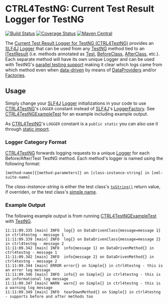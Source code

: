 # CTRL4TestNG: Current Test Result Logger for TestNG

[![Build Status](https://travis-ci.org/mfulton26/ctrl4testng.svg?branch=master)](https://travis-ci.org/mfulton26/ctrl4testng)
[![Coverage Status](https://coveralls.io/repos/mfulton26/ctrl4testng/badge.svg?branch=master)](https://coveralls.io/r/mfulton26/ctrl4testng?branch=master)
[![Maven Central](https://maven-badges.herokuapp.com/maven-central/io.github.mfulton26.ctrl4testng/ctrl4testng/badge.svg)](https://maven-badges.herokuapp.com/maven-central/io.github.mfulton26.ctrl4testng/ctrl4testng)

The [Current Test Result Logger for TestNG (CTRL4TestNG)](https://mfulton26.github.io/ctrl4testng/) provides an [SLF4J](http://www.slf4j.org/) [Logger](http://slf4j.org/api/org/slf4j/Logger.html) that can be used from any [TestNG](http://testng.org/) method tied to an [ITestResult](http://testng.org/javadoc/org/testng/ITestResult.html) (i.e. methods annotated as [Test](http://testng.org/javadoc/org/testng/annotations/Test.html), [BeforeClass](http://testng.org/javadoc/org/testng/annotations/BeforeClass.html), [AfterClass](http://testng.org/javadoc/org/testng/annotations/AfterClass.html), etc.). Each separate method will have its own unique Logger and can be used with TestNG's [parallel testing support](http://testng.org/doc/documentation-main.html#parallel-running) making it clear which logs came from which method even when [data-driven](http://en.wikipedia.org/wiki/Data-driven_testing) by means of [DataProviders](http://testng.org/doc/documentation-main.html#parameters-dataproviders) and/or [Factories](http://testng.org/doc/documentation-main.html#factories).

## Usage

Simply change your [SLF4J](http://www.slf4j.org/) [Logger](http://slf4j.org/api/org/slf4j/Logger.html) initializations in your code to use [CTRL4TestNG](https://github.com/mfulton26/ctrl4testng/blob/master/src/main/java/io/github/mfulton26/ctrl4testng/CTRL4TestNG.java)'s `LOGGER` constant instead of [SLF4J](http://www.slf4j.org/)'s [LoggerFactory](http://slf4j.org/api/org/slf4j/LoggerFactory.html).
See [CTRL4TestNGExampleTest](https://github.com/mfulton26/ctrl4testng/blob/master/src/test/java/io/github/mfulton26/ctrl4testng/CTRL4TestNGExampleTest.java) for an example including example output.

As [CTRL4TestNG](https://github.com/mfulton26/ctrl4testng/blob/master/src/main/java/io/github/mfulton26/ctrl4testng/CTRL4TestNG.java)'s `LOGGER` constant is a `public static` you can also use it through [static import](http://en.wikipedia.org/wiki/Static_import).

### Logger Category Format

[CTRL4TestNG](https://github.com/mfulton26/ctrl4testng/blob/master/src/main/java/io/github/mfulton26/ctrl4testng/CTRL4TestNG.java) forwards logging requests to a unique [Logger](http://slf4j.org/api/org/slf4j/Logger.html) for each Before/After/Test TestNG method. Each method's logger is named using the following format:
```
[method-name]{[method-parameters]} on [class-instance-string] in [xml-suite-name]
```

The *class-instance-string* is either the test class's [`toString()`](http://docs.oracle.com/javase/7/docs/api/java/lang/Object.html#toString()) return value, if overriden, or the test class's [simple name](http://docs.oracle.com/javase/7/docs/api/java/lang/Class.html#getSimpleName()).

### Example Output

The following example output is from running [CTRL4TestNGExampleTest](https://github.com/mfulton26/ctrl4testng/blob/master/src/test/java/io/github/mfulton26/ctrl4testng/CTRL4TestNGExampleTest.java) with [TestNG](http://testng.org/).
```
11:11:09.335 [main] INFO  log{} on DataDrivenClass{message=message 1} in ctrl4testng - message 1
11:11:09.339 [main] INFO  log{} on DataDrivenClass{message=message 2} in ctrl4testng - message 2
11:11:09.342 [main] INFO  info{message 1} on DataDrivenMethod{} in ctrl4testng - message 1
11:11:09.342 [main] INFO  info{message 2} on DataDrivenMethod{} in ctrl4testng - message 2
11:11:09.344 [main] ERROR error{} on Simple{} in ctrl4testng - this is an error log message
11:11:09.346 [main] INFO  info{} on Simple{} in ctrl4testng - this is an informational log message
11:11:09.347 [main] WARN  warn{} on Simple{} in ctrl4testng - this is a warning log message
11:11:09.349 [main] INFO  tearDownMethod{} on Simple{} in ctrl4testng - supports before and after methods too
```

